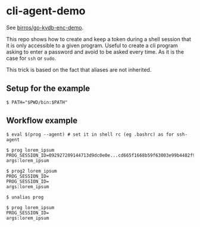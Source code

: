 # cli-agent-demo

See [birros/go-kvdb-enc-demo](https://github.com/birros/go-kvdb-enc-demo).

This repo shows how to create and keep a token during a shell session that it is
only accessible to a given program. Useful to create a cli program asking to
enter a password and avoid to be asked every time. As it is the case for `ssh`
or `sudo`.

This trick is based on the fact that aliases are not inherited.

## Setup for the example

```shell
$ PATH="$PWD/bin:$PATH"
```

## Workflow example

```shell
$ eval $(prog --agent) # set it in shell rc (eg .bashrc) as for ssh-agent

$ prog lorem_ipsum
PROG_SESSION_ID=092927209144713d9dc0e0e...cd665f1668b59f63003e99b4482f92c7bd1a83
args:lorem_ipsum

$ prog2 lorem_ipsum
PROG_SESSION_ID=
PROG_SESSION_ID=
args:lorem_ipsum

$ unalias prog

$ prog lorem_ipsum
PROG_SESSION_ID=
args:lorem_ipsum
```
